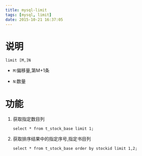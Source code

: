 ```yaml
---
title: mysql-limit
tags: [mysql, limit]
date: 2015-10-21 16:37:05
---
```


# 说明

`limit [M,]N`

-   `M`:偏移量,第M+1条

-   `N`:数量

# 功能

1.  获取指定数目列

        select * from t_stock_base limit 1;

1.  获取排序结果中的指定序号,指定书目列

        select * from t_stock_base order by stockid limit 1,2;
